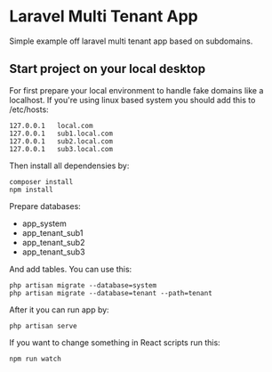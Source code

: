 
# Laravel Multi Tenant App
Simple example off laravel multi tenant app based on subdomains.

## Start project on your local desktop

For first prepare your local environment to handle fake domains like a localhost. If you're using linux based system you should add this to /etc/hosts:
```
127.0.0.1   local.com
127.0.0.1   sub1.local.com
127.0.0.1   sub2.local.com
127.0.0.1   sub3.local.com
```
Then install all dependensies by:
```
composer install
npm install
```
Prepare databases:
 - app_system
 - app_tenant_sub1
 - app_tenant_sub2
 - app_tenant_sub3

And add tables. You can use this:
```
php artisan migrate --database=system						
php artisan migrate --database=tenant --path=tenant
```
After it you can run app by:
```
php artisan serve
```
If you want to change something in React scripts run this:
```
npm run watch
```
